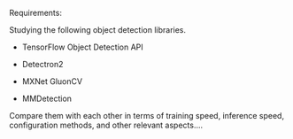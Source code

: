 Requirements:

Studying the following object detection libraries.

- TensorFlow Object Detection API

- Detectron2

- MXNet GluonCV

- MMDetection

Compare them with each other in terms of training speed, inference speed, configuration methods, and other relevant aspects….